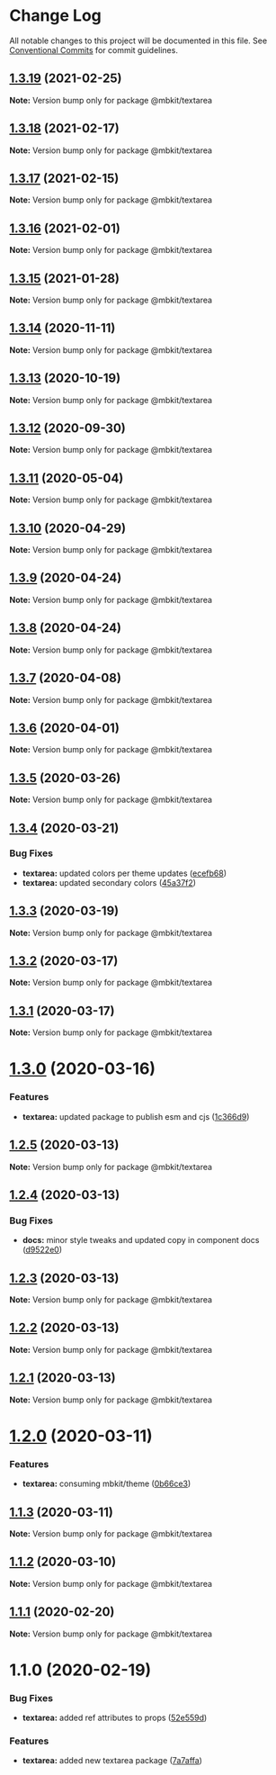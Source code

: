 # Change Log

All notable changes to this project will be documented in this file.
See [Conventional Commits](https://conventionalcommits.org) for commit guidelines.

## [1.3.19](https://github.com/mindbody/mbkit/compare/@mbkit/textarea@1.3.18...@mbkit/textarea@1.3.19) (2021-02-25)

**Note:** Version bump only for package @mbkit/textarea





## [1.3.18](https://github.com/mindbody/mbkit/compare/@mbkit/textarea@1.3.17...@mbkit/textarea@1.3.18) (2021-02-17)

**Note:** Version bump only for package @mbkit/textarea





## [1.3.17](https://github.com/mindbody/mbkit/compare/@mbkit/textarea@1.3.16...@mbkit/textarea@1.3.17) (2021-02-15)

**Note:** Version bump only for package @mbkit/textarea





## [1.3.16](https://github.com/mindbody/mbkit/compare/@mbkit/textarea@1.3.14...@mbkit/textarea@1.3.16) (2021-02-01)

**Note:** Version bump only for package @mbkit/textarea





## [1.3.15](https://github.com/mindbody/mbkit/compare/@mbkit/textarea@1.3.14...@mbkit/textarea@1.3.15) (2021-01-28)

**Note:** Version bump only for package @mbkit/textarea





## [1.3.14](https://github.com/mindbody/mbkit/compare/@mbkit/textarea@1.3.13...@mbkit/textarea@1.3.14) (2020-11-11)

**Note:** Version bump only for package @mbkit/textarea





## [1.3.13](https://github.com/mindbody/mbkit/compare/@mbkit/textarea@1.3.13...@mbkit/textarea@1.3.13) (2020-10-19)

**Note:** Version bump only for package @mbkit/textarea





## [1.3.12](https://github.com/mindbody/mbkit/compare/@mbkit/textarea@1.3.11...@mbkit/textarea@1.3.12) (2020-09-30)

**Note:** Version bump only for package @mbkit/textarea





## [1.3.11](https://github.com/mindbody/design-system/compare/@mbkit/textarea@1.3.10...@mbkit/textarea@1.3.11) (2020-05-04)

**Note:** Version bump only for package @mbkit/textarea





## [1.3.10](https://github.com/mindbody/design-system/compare/@mbkit/textarea@1.3.9...@mbkit/textarea@1.3.10) (2020-04-29)

**Note:** Version bump only for package @mbkit/textarea





## [1.3.9](https://github.com/mindbody/design-system/compare/@mbkit/textarea@1.3.7...@mbkit/textarea@1.3.9) (2020-04-24)

**Note:** Version bump only for package @mbkit/textarea





## [1.3.8](https://github.com/mindbody/design-system/compare/@mbkit/textarea@1.3.7...@mbkit/textarea@1.3.8) (2020-04-24)

**Note:** Version bump only for package @mbkit/textarea





## [1.3.7](https://github.com/mindbody/mbkit/compare/@mbkit/textarea@1.3.6...@mbkit/textarea@1.3.7) (2020-04-08)

**Note:** Version bump only for package @mbkit/textarea





## [1.3.6](https://github.com/mindbody/design-system/compare/@mbkit/textarea@1.3.5...@mbkit/textarea@1.3.6) (2020-04-01)

**Note:** Version bump only for package @mbkit/textarea





## [1.3.5](https://github.com/mindbody/design-system/compare/@mbkit/textarea@1.3.4...@mbkit/textarea@1.3.5) (2020-03-26)

**Note:** Version bump only for package @mbkit/textarea





## [1.3.4](https://github.com/mindbody/design-system/compare/@mbkit/textarea@1.3.3...@mbkit/textarea@1.3.4) (2020-03-21)


### Bug Fixes

* **textarea:** updated colors per theme updates ([ecefb68](https://github.com/mindbody/design-system/commit/ecefb68755da4cc0306181795886e2baf98ce786))
* **textarea:** updated secondary colors ([45a37f2](https://github.com/mindbody/design-system/commit/45a37f2a78fe9ae125af4b0ed0d19c60f2e08b83))





## [1.3.3](https://github.com/mindbody/design-system/compare/@mbkit/textarea@1.3.2...@mbkit/textarea@1.3.3) (2020-03-19)

**Note:** Version bump only for package @mbkit/textarea





## [1.3.2](https://github.com/mindbody/mbkit/compare/@mbkit/textarea@1.3.1...@mbkit/textarea@1.3.2) (2020-03-17)

**Note:** Version bump only for package @mbkit/textarea





## [1.3.1](https://github.com/mindbody/design-system/compare/@mbkit/textarea@1.3.0...@mbkit/textarea@1.3.1) (2020-03-17)

**Note:** Version bump only for package @mbkit/textarea





# [1.3.0](https://github.com/mindbody/design-system/compare/@mbkit/textarea@1.2.5...@mbkit/textarea@1.3.0) (2020-03-16)


### Features

* **textarea:** updated package to publish esm and cjs ([1c366d9](https://github.com/mindbody/design-system/commit/1c366d989efb655adb5171f35cfb1596a1856e30))





## [1.2.5](https://github.com/mindbody/design-system/compare/@mbkit/textarea@1.2.4...@mbkit/textarea@1.2.5) (2020-03-13)

**Note:** Version bump only for package @mbkit/textarea





## [1.2.4](https://github.com/mindbody/design-system/compare/@mbkit/textarea@1.2.3...@mbkit/textarea@1.2.4) (2020-03-13)


### Bug Fixes

* **docs:** minor style tweaks and updated copy in component docs ([d9522e0](https://github.com/mindbody/design-system/commit/d9522e0f1470800e3103793208e24a84739a5888))





## [1.2.3](https://github.com/mindbody/design-system/compare/@mbkit/textarea@1.2.2...@mbkit/textarea@1.2.3) (2020-03-13)

**Note:** Version bump only for package @mbkit/textarea





## [1.2.2](https://github.com/mindbody/design-system/compare/@mbkit/textarea@1.2.1...@mbkit/textarea@1.2.2) (2020-03-13)

**Note:** Version bump only for package @mbkit/textarea





## [1.2.1](https://github.com/mindbody/design-system/compare/@mbkit/textarea@1.2.0...@mbkit/textarea@1.2.1) (2020-03-13)

**Note:** Version bump only for package @mbkit/textarea





# [1.2.0](https://github.com/mindbody/design-system/compare/@mbkit/textarea@1.1.3...@mbkit/textarea@1.2.0) (2020-03-11)


### Features

* **textarea:** consuming mbkit/theme ([0b66ce3](https://github.com/mindbody/design-system/commit/0b66ce3dbf65c379a90d204cf464997a7c6a05f9))





## [1.1.3](https://github.com/mindbody/design-system/compare/@mbkit/textarea@1.1.2...@mbkit/textarea@1.1.3) (2020-03-11)

**Note:** Version bump only for package @mbkit/textarea





## [1.1.2](https://github.com/mindbody/design-system/compare/@mbkit/textarea@1.1.1...@mbkit/textarea@1.1.2) (2020-03-10)

**Note:** Version bump only for package @mbkit/textarea





## [1.1.1](https://github.com/mindbody/design-system/compare/@mbkit/textarea@1.1.0...@mbkit/textarea@1.1.1) (2020-02-20)

**Note:** Version bump only for package @mbkit/textarea





# 1.1.0 (2020-02-19)


### Bug Fixes

* **textarea:** added ref attributes to props ([52e559d](https://github.com/mindbody/design-system/commit/52e559d1578e694676a9749edb73d3985c2f38f7))


### Features

* **textarea:** added new textarea package ([7a7affa](https://github.com/mindbody/design-system/commit/7a7affa5980a47f98a821d17f24c2816536a2cd2))
